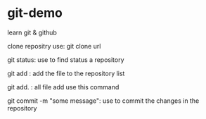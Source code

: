 # git-demo
learn git &amp; github 

clone repositry use:
git clone url

git status: 
use to find status a repository

git add <file name>:
add the file to the repository list 

git add. : 
all file add use this command

git commit -m "some message":
use to commit the changes in the repository
